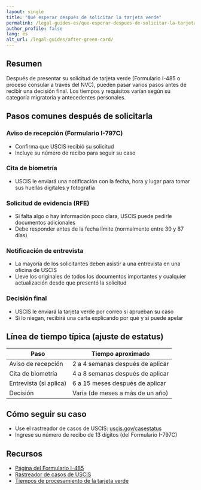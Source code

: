 ```yaml
---
layout: single
title: "Qué esperar después de solicitar la tarjeta verde"
permalink: /legal-guides-es/que-esperar-despues-de-solicitar-la-tarjeta-verde/
author_profile: false
lang: es
alt_url: /legal-guides/after-green-card/
---
```


## Resumen

Después de presentar su solicitud de tarjeta verde (Formulario I-485 o proceso consular a través del NVC), pueden pasar varios pasos antes de recibir una decisión final. Los tiempos y requisitos varían según su categoría migratoria y antecedentes personales.

## Pasos comunes después de solicitarla

### Aviso de recepción (Formulario I-797C)

- Confirma que USCIS recibió su solicitud  
- Incluye su número de recibo para seguir su caso

### Cita de biometría

- USCIS le enviará una notificación con la fecha, hora y lugar para tomar sus huellas digitales y fotografía

### Solicitud de evidencia (RFE)

- Si falta algo o hay información poco clara, USCIS puede pedirle documentos adicionales  
- Debe responder antes de la fecha límite (normalmente entre 30 y 87 días)

### Notificación de entrevista

- La mayoría de los solicitantes deben asistir a una entrevista en una oficina de USCIS  
- Lleve los originales de todos los documentos importantes y cualquier actualización desde que presentó la solicitud

### Decisión final

- USCIS le enviará la tarjeta verde por correo si aprueban su caso  
- Si lo niegan, recibirá una carta explicando por qué y si puede apelar

## Línea de tiempo típica (ajuste de estatus)

| Paso                   | Tiempo aproximado               |
|------------------------|---------------------------------|
| Aviso de recepción     | 2 a 4 semanas después de aplicar |
| Cita de biometría      | 4 a 8 semanas después de aplicar |
| Entrevista (si aplica) | 6 a 15 meses después de aplicar  |
| Decisión               | Varía (de meses a más de un año) |

## Cómo seguir su caso

- Use el rastreador de casos de USCIS: [uscis.gov/casestatus](https://www.uscis.gov/casestatus)  
- Ingrese su número de recibo de 13 dígitos (del Formulario I-797C)

## Recursos

- [Página del Formulario I-485](https://www.uscis.gov/i-485)  
- [Rastreador de casos de USCIS](https://www.uscis.gov/casestatus)  
- [Tiempos de procesamiento de la tarjeta verde](https://egov.uscis.gov/processing-times/)